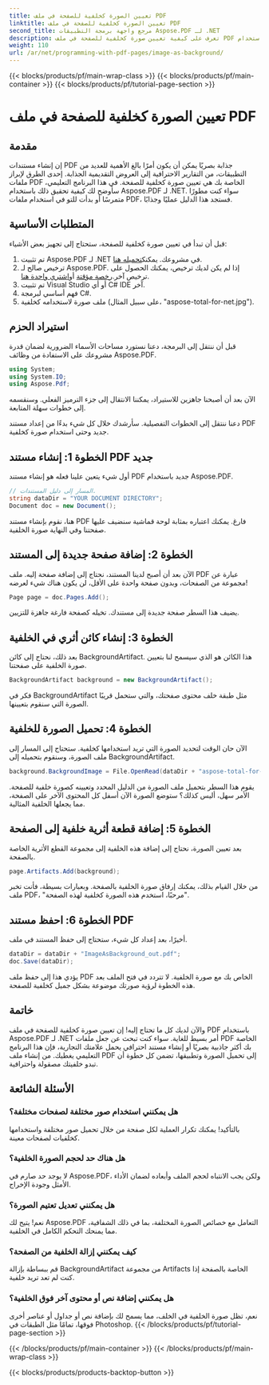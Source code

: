 ```yaml
---
title: تعيين الصورة كخلفية للصفحة في ملف PDF
linktitle: تعيين الصورة كخلفية للصفحة في ملف PDF
second_title: مرجع واجهة برمجة التطبيقات Aspose.PDF لـ .NET
description: تعرف على كيفية تعيين صورة كخلفية للصفحة في ملف PDF باستخدام Aspose.PDF for .NET من خلال هذا الدليل التفصيلي. أنشئ مستندات احترافية وجذابة بصريًا.
weight: 110
url: /ar/net/programming-with-pdf-pages/image-as-background/
---
```


{{< blocks/products/pf/main-wrap-class >}}
{{< blocks/products/pf/main-container >}}
{{< blocks/products/pf/tutorial-page-section >}}

# تعيين الصورة كخلفية للصفحة في ملف PDF

## مقدمة

إن إنشاء مستندات PDF جذابة بصريًا يمكن أن يكون أمرًا بالغ الأهمية للعديد من التطبيقات، من التقارير الاحترافية إلى العروض التقديمية الجذابة. إحدى الطرق لإبراز ملفات PDF الخاصة بك هي تعيين صورة كخلفية للصفحة. في هذا البرنامج التعليمي، سأوضح لك كيفية تحقيق ذلك باستخدام Aspose.PDF لـ .NET. سواء كنت مطورًا متمرسًا أو بدأت للتو في استخدام ملفات PDF، فستجد هذا الدليل عمليًا وجذابًا.

## المتطلبات الأساسية

قبل أن تبدأ في تعيين صورة كخلفية للصفحة، ستحتاج إلى تجهيز بعض الأشياء:

1.  تم تثبيت Aspose.PDF لـ .NET في مشروعك. يمكنك[تحميله هنا](https://releases.aspose.com/pdf/net/).
2.  ترخيص صالح لـ Aspose.PDF. إذا لم يكن لديك ترخيص، يمكنك الحصول على ترخيص آخر.[رخصة مؤقتة](https://purchase.aspose.com/temporary-license/) أو[اشتري واحدة هنا](https://purchase.aspose.com/buy).
3. تم تثبيت Visual Studio أو أي C# IDE آخر.
4. فهم أساسي لبرمجة C#.
5. ملف صورة لاستخدامه كخلفية (على سبيل المثال، "aspose-total-for-net.jpg").

## استيراد الحزم

قبل أن ننتقل إلى البرمجة، دعنا نستورد مساحات الأسماء الضرورية لضمان قدرة مشروعك على الاستفادة من وظائف Aspose.PDF.

```csharp
using System;
using System.IO;
using Aspose.Pdf;
```

الآن بعد أن أصبحنا جاهزين للاستيراد، يمكننا الانتقال إلى جزء الترميز الفعلي. وسنقسمه إلى خطوات سهلة المتابعة.

دعنا ننتقل إلى الخطوات التفصيلية. سأرشدك خلال كل شيء بدءًا من إعداد مستند PDF جديد وحتى استخدام صورة كخلفية.

## الخطوة 1: إنشاء مستند PDF جديد

أول شيء يتعين علينا فعله هو إنشاء مستند PDF جديد باستخدام Aspose.PDF.

```csharp
// المسار إلى دليل المستندات.
string dataDir = "YOUR DOCUMENT DIRECTORY";
Document doc = new Document();
```

هنا، نقوم بإنشاء مستند PDF فارغ. يمكنك اعتباره بمثابة لوحة قماشية سنضيف عليها صفحتنا وفي النهاية صورة الخلفية.

## الخطوة 2: إضافة صفحة جديدة إلى المستند

الآن بعد أن أصبح لدينا المستند، نحتاج إلى إضافة صفحة إليه. ملف PDF عبارة عن مجموعة من الصفحات، وبدون صفحة واحدة على الأقل، لن يكون هناك شيء لعرضه!

```csharp
Page page = doc.Pages.Add();
```

يضيف هذا السطر صفحة جديدة إلى مستندك. تخيله كصفحة فارغة جاهزة للتزيين.

## الخطوة 3: إنشاء كائن أثري في الخلفية

بعد ذلك، نحتاج إلى كائن BackgroundArtifact. هذا الكائن هو الذي سيسمح لنا بتعيين صورة الخلفية على صفحتنا.

```csharp
BackgroundArtifact background = new BackgroundArtifact();
```

فكر في BackgroundArtifact مثل طبقة خلف محتوى صفحتك، والتي ستحمل قريبًا الصورة التي سنقوم بتعيينها.

## الخطوة 4: تحميل الصورة للخلفية

الآن حان الوقت لتحديد الصورة التي تريد استخدامها كخلفية. ستحتاج إلى المسار إلى ملف الصورة، وسنقوم بتحميله إلى BackgroundArtifact.

```csharp
background.BackgroundImage = File.OpenRead(dataDir + "aspose-total-for-net.jpg");
```

يقوم هذا السطر بتحميل ملف الصورة من الدليل المحدد وتعيينه كصورة خلفية للصفحة. الأمر سهل، أليس كذلك؟ ستوضع الصورة الآن أسفل كل المحتوى الآخر على الصفحة، مما يجعلها الخلفية المثالية.

## الخطوة 5: إضافة قطعة أثرية خلفية إلى الصفحة

بعد تعيين الصورة، نحتاج إلى إضافة هذه الخلفية إلى مجموعة القطع الأثرية الخاصة بالصفحة.

```csharp
page.Artifacts.Add(background);
```

من خلال القيام بذلك، يمكنك إرفاق صورة الخلفية بالصفحة. وبعبارات بسيطة، فأنت تخبر ملف PDF، "مرحبًا، استخدم هذه الصورة كخلفية لهذه الصفحة".

## الخطوة 6: احفظ مستند PDF

أخيرًا، بعد إعداد كل شيء، ستحتاج إلى حفظ المستند في ملف.

```csharp
dataDir = dataDir + "ImageAsBackground_out.pdf";
doc.Save(dataDir);
```

يؤدي هذا إلى حفظ ملف PDF الخاص بك مع صورة الخلفية. لا تتردد في فتح الملف بعد هذه الخطوة لرؤية صورتك موضوعة بشكل جميل كخلفية للصفحة.

## خاتمة

والآن لديك كل ما تحتاج إليه! إن تعيين صورة كخلفية للصفحة في ملف PDF باستخدام Aspose.PDF لـ .NET أمر بسيط للغاية. سواء كنت تبحث عن جعل ملفات PDF الخاصة بك أكثر جاذبية بصريًا أو إنشاء مستند احترافي يحمل علامتك التجارية، فإن هذا البرنامج التعليمي يغطيك. من إنشاء ملف PDF إلى تحميل الصورة وتطبيقها، تضمن كل خطوة أن تبدو خلفيتك مصقولة واحترافية.

## الأسئلة الشائعة

### هل يمكنني استخدام صور مختلفة لصفحات مختلفة؟
بالتأكيد! يمكنك تكرار العملية لكل صفحة من خلال تحميل صور مختلفة واستخدامها كخلفيات لصفحات معينة.

### هل هناك حد لحجم الصورة الخلفية؟
لا يوجد حد صارم في Aspose.PDF، ولكن يجب الانتباه لحجم الملف وأبعاده لضمان الأداء الأمثل وجودة الإخراج.

### هل يمكنني تعديل تعتيم الصورة؟
نعم! يتيح لك Aspose.PDF التعامل مع خصائص الصورة المختلفة، بما في ذلك الشفافية، مما يمنحك التحكم الكامل في الخلفية.

### كيف يمكنني إزالة الخلفية من الصفحة؟
قم ببساطة بإزالة BackgroundArtifact من مجموعة Artifacts الخاصة بالصفحة إذا كنت لم تعد تريد خلفية.

### هل يمكنني إضافة نص أو محتوى آخر فوق الخلفية؟
نعم، تظل صورة الخلفية في الخلف، مما يسمح لك بإضافة نص أو جداول أو عناصر أخرى فوقها، تمامًا مثل الطبقات في Photoshop.
{{< /blocks/products/pf/tutorial-page-section >}}

{{< /blocks/products/pf/main-container >}}
{{< /blocks/products/pf/main-wrap-class >}}

{{< blocks/products/products-backtop-button >}}
